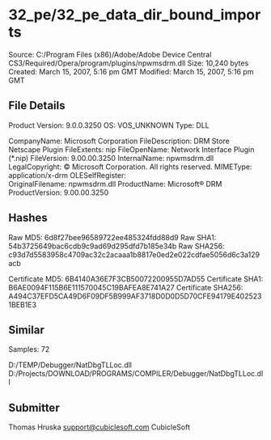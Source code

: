 32_pe/32_pe_data_dir_bound_imports
==================================

Source:  C:/Program Files (x86)/Adobe/Adobe Device Central CS3/Required/Opera/program/plugins/npwmsdrm.dll
Size:  10,240 bytes
Created:  March 15, 2007, 5:16 pm GMT
Modified:  March 15, 2007, 5:16 pm GMT

File Details
------------

Product Version:  9.0.0.3250
OS:  VOS_UNKNOWN
Type:  DLL

CompanyName:  Microsoft Corporation
FileDescription:  DRM Store Netscape Plugin
FileExtents:  nip
FileOpenName:  Network Interface Plugin (*.nip)
FileVersion:  9.00.00.3250
InternalName:  npwmsdrm.dll
LegalCopyright:  © Microsoft Corporation. All rights reserved.
MIMEType:  application/x-drm
OLESelfRegister:  
OriginalFilename:  npwmsdrm.dll
ProductName:  Microsoft® DRM
ProductVersion:  9.00.00.3250

Hashes
------

Raw MD5:  6d8f27bee96589722ee485324fdd88d9
Raw SHA1:  54b3725649bac6cdb9c9ad69d295dfd7b185e34b
Raw SHA256:  c93d7d5583958c4709ac32c2acaaa1b8817e0ed2e022cdfae5056d6c3a129acb

Certificate MD5:  6B4140A36E7F3CB50072200955D7AD55
Certificate SHA1:  B6AE0094F115B6E111570045C19BAFEA8E741A27
Certificate SHA256:  A494C37EFD5CA49D6F09DF5B999AF3718D0D0D5D70CFE94179E4025231BEB1E3

Similar
-------

Samples:  72

D:/TEMP/Debugger/NatDbgTLLoc.dll
D:/Projects/DOWNLOAD/PROGRAMS/COMPILER/Debugger/NatDbgTLLoc.dll

Submitter
---------

Thomas Hruska
support@cubiclesoft.com
CubicleSoft
